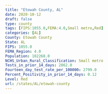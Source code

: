 ```yaml
---
title: "Etowah County, AL"
date: 2020-10-12
draft: false
type: county
tags: [FIPS:1055.0,FEMA:4.0,Small metro,Red]
categories: [AL]
County: Etowah County
State: AL
FIPS: 1055.0
FEMA_Region: 4.0
Population: 102268.0
NCHS_Urban_Rural_Classification: Small metro
Tests_in_prior_14_days: 2862.0
Fourteen_day_test_rate_per_100000: 2799.0
Percent_Positivity_in_prior_14_days: 0.12
Level: Red
url: /states/AL/etowah-county
---
```



